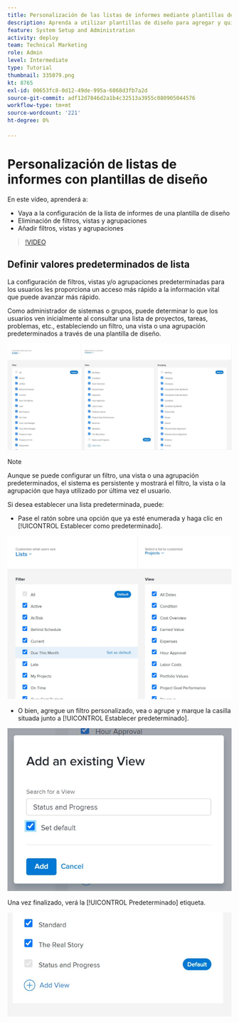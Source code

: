 ```yaml
---
title: Personalización de las listas de informes mediante plantillas de diseño
description: Aprenda a utilizar plantillas de diseño para agregar y quitar filtros, vistas y grupos de las listas de informes.
feature: System Setup and Administration
activity: deploy
team: Technical Marketing
role: Admin
level: Intermediate
type: Tutorial
thumbnail: 335079.png
kt: 8765
exl-id: 00653fc8-0d12-49de-995a-6068d3fb7a2d
source-git-commit: adf12d7846d2a1b4c32513a3955c080905044576
workflow-type: tm+mt
source-wordcount: '221'
ht-degree: 0%

---
```


# Personalización de listas de informes con plantillas de diseño

En este vídeo, aprenderá a:

* Vaya a la configuración de la lista de informes de una plantilla de diseño
* Eliminación de filtros, vistas y agrupaciones
* Añadir filtros, vistas y agrupaciones

>[!VIDEO](https://video.tv.adobe.com/v/335079/?quality=12)

## Definir valores predeterminados de lista

La configuración de filtros, vistas y/o agrupaciones predeterminadas para los usuarios les proporciona un acceso más rápido a la información vital que puede avanzar más rápido.

Como administrador de sistemas o grupos, puede determinar lo que los usuarios ven inicialmente al consultar una lista de proyectos, tareas, problemas, etc., estableciendo un filtro, una vista o una agrupación predeterminados a través de una plantilla de diseño.

![Plantilla de diseño [!UICONTROL Listas] window](assets/admin-fund-layout-template-default-lists-1-1.JPG)

>[!NOTE]
>
>Aunque se puede configurar un filtro, una vista o una agrupación predeterminados, el sistema es persistente y mostrará el filtro, la vista o la agrupación que haya utilizado por última vez el usuario.


Si desea establecer una lista predeterminada, puede:

* Pase el ratón sobre una opción que ya esté enumerada y haga clic en [!UICONTROL Establecer como predeterminado].

![Plantilla de diseño [!UICONTROL Listas] ventana con [!UICONTROL Establecer como predeterminado] visible](assets/admin-fund-layout-template-default-lists-1-2.JPG)

* O bien, agregue un filtro personalizado, vea o agrupe y marque la casilla situada junto a [!UICONTROL Establecer predeterminado].

![[!UICONTROL Agregar una vista existente] window](assets/admin-fund-layout-template-default-lists-1-3.JPG)

Una vez finalizado, verá la [!UICONTROL Predeterminado] etiqueta.

![[!UICONTROL Predeterminado] etiqueta junto a la opción de lista](assets/admin-fund-layout-template-default-lists-1-4.JPG)
